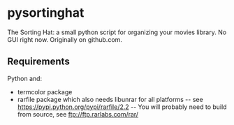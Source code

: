 pysortinghat
==========

The Sorting Hat: a small python script for organizing your movies library. No GUI right now.
Originally on github.com.

Requirements
-------------
Python and:
- termcolor package
- rarfile package which also needs libunrar for all platforms
-- see https://pypi.python.org/pypi/rarfile/2.2
-- You will probably need to build from source, see ftp://ftp.rarlabs.com/rar/